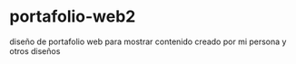 # portafolio-web2
diseño de portafolio web para mostrar contenido creado por mi persona
y otros diseños
